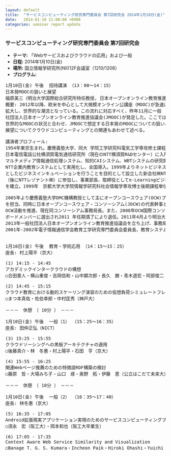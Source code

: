 ```yaml
---
layout: default
title:  "サービスコンピューティング研究専門委員会 第7回研究会 2014年1月10日(金)"
date:   2014-01-10 21:00:00 +0900
categories: seminar report update
---
```


### サービスコンピューティング研究専門委員会 第7回研究会
- __テーマ:__ 「Webサービスおよびクラウドの応用」および一般
- __日程:__ 2014年1月10日(金)
- __場所:__ 国立情報学研究所(NII)12F会議室（1210/1208）
- __プログラム:__


<pre>
1月10日(金) 午後  招待講演 （13：00～14：15）
日本発MOOCの狙いと展望
福原美三（明治大学国際総合研究所特任教授, 日本オープンオンライン教育推進協議会(JMOOC)）
概要: 2012年以降、欧米を中心として大規模オンライン公講座（MOOC)が急速に
拡大し、世界的な潮流となっている。この流れに対応すべく、昨年11月に一般
社団法人日本オープンオンライン教育推進協議会(JMOOC)が発足した。ここでは
世界的なMOOCの状況と合わせ、JMOOCで想定する日本発のMOOCについての狙い、
展望についてクラウドコンピューティングとの関連もあわせて述べる。

講演者プロフィール: 
1954年東京生まれ。慶應義塾大学、同大 学院工学研究科電気工学専攻修士課程修了の後、
日本電信電話公社横須賀電気通信研究所（現在のNTT横須賀R&amp;Dセンター）に入所、
マルチメディア情報通信処理システム、知的CAIシステム、WBTシステムの研究開発を行い、
NTT企業内教育システムとして実用化し、全国導入。1999年よりネットビジネスを中心
としたビジネスインキュベーションを行うことを目的として設立した新会社㈱NTT-X
（後にNTTレゾナント㈱）に参加し、事業部長、取締役としてe-Learningビジネスモデル
を確立。1999年　京都大学大学院情報学研究科社会情報学専攻博士後期課程単位取得修了。

2005年より慶應義塾大学DMC機構教授として主にオープンコースウェア(OCW)プロジェクト
を担当、同時に日本オープンコースウェア・コンソーシアム(JOCW)の代表幹事として日本の
OCW活動を推進、現在同コンソーシアム事務局長。また、2008年OCW国際コンソーシアム
ボードメンバーに選出され2011 年任期満了により退任。2011年4月より明治大学特任教授。
2013年一般社団法人日本オープンオンライン教育推進協議会を立ち上げ、事務局長に就任。
2001年-2002年電子情報通信学会教育工学研究専門委員会委員長、教育システム情報学会理事。


1月10日(金) 午後  教育・学術応用 （14：15～15：25）
座長: 村上陽平（京大）

(1) 14:15 - 14:45
アカデミックインタークラウドの構想
○合田憲人・横山重俊・吉岡信和・山中顕次郎・長久　勝・青木道宏・阿部俊二・漆谷重雄（NII）

(2) 14:45 - 15:15
クラウド教育における動的スケーリング演習のための仮想負荷シミュレートフレームワーク
○まつ本真佑・佐伯幸郎・中村匡秀（神戸大）

－－－　休憩　（ 10分 ）　－－－

1月10日(金) 午後  一般（1） （15：25～16：35）
座長: 田仲正弘（NICT）

(3) 15:25 - 15:55
クラウドソーシングへの黒板アーキテクチャの適用
○後藤真介・林　冬惠・村上陽平・石田　亨（京大）

(4) 15:55 - 16:25
関連Webページ推薦のための特徴語RDF構築の検討
○藤原　哲・大場みち子・山口　琢・奥野　拓・伊藤　恵（公立はこだて未来大）

－－－　休憩　（ 10分 ）　－－－

1月10日(金) 午後  一般（2） （16：35～17：40）
座長: 林冬惠（京大）

(5) 16:35 - 17:05
Android拡張現実アプリケーション実現のためのサービスコンピューティングプラットフォーム
○須永　宏（阪工大）・岡本和也（阪工大卒業生）

(6) 17:05 - 17:35
Context Aware Web Service Similarity and Visualization
○Banage T. G. S. Kumara・Incheon Paik・Hiroki Ohashi・Yuichi Yaguchi（Univ. of Aizu）


</pre>

